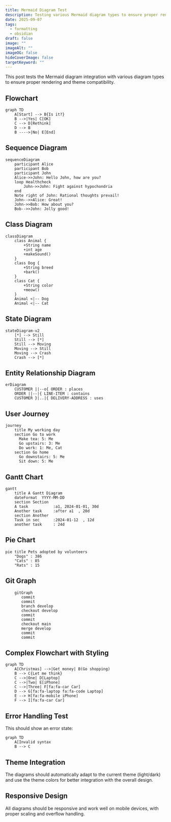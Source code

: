 ```yaml
---
title: Mermaid Diagram Test
description: Testing various Mermaid diagram types to ensure proper rendering and theme integration.
date: 2025-09-07
tags:
  - formatting
  - obsidian
draft: false
image: ""
imageAlt: ""
imageOG: false
hideCoverImage: false
targetKeyword: ""
---
```


This post tests the Mermaid diagram integration with various diagram types to ensure proper rendering and theme compatibility.

## Flowchart

```mermaid
graph TD
    A[Start] --> B{Is it?}
    B -->|Yes| C[OK]
    C --> D[Rethink]
    D --> B
    B ---->|No| E[End]
```

## Sequence Diagram

```mermaid
sequenceDiagram
    participant Alice
    participant Bob
    participant John
    Alice->>John: Hello John, how are you?
    loop Healthcheck
        John->>John: Fight against hypochondria
    end
    Note right of John: Rational thoughts prevail!
    John-->>Alice: Great!
    John->>Bob: How about you?
    Bob-->>John: Jolly good!
```

## Class Diagram

```mermaid
classDiagram
    class Animal {
        +String name
        +int age
        +makeSound()
    }
    class Dog {
        +String breed
        +bark()
    }
    class Cat {
        +String color
        +meow()
    }
    Animal <|-- Dog
    Animal <|-- Cat
```

## State Diagram

```mermaid
stateDiagram-v2
    [*] --> Still
    Still --> [*]
    Still --> Moving
    Moving --> Still
    Moving --> Crash
    Crash --> [*]
```

## Entity Relationship Diagram

```mermaid
erDiagram
    CUSTOMER ||--o{ ORDER : places
    ORDER ||--|{ LINE-ITEM : contains
    CUSTOMER }|..|{ DELIVERY-ADDRESS : uses
```

## User Journey

```mermaid
journey
    title My working day
    section Go to work
      Make tea: 5: Me
      Go upstairs: 3: Me
      Do work: 1: Me, Cat
    section Go home
      Go downstairs: 5: Me
      Sit down: 5: Me
```

## Gantt Chart

```mermaid
gantt
    title A Gantt Diagram
    dateFormat  YYYY-MM-DD
    section Section
    A task           :a1, 2024-01-01, 30d
    Another task     :after a1  , 20d
    section Another
    Task in sec      :2024-01-12  , 12d
    another task     : 24d
```

## Pie Chart

```mermaid
pie title Pets adopted by volunteers
    "Dogs" : 386
    "Cats" : 85
    "Rats" : 15
```

## Git Graph

```mermaid
    gitGraph
       commit
	   commit
	   branch develop
	   checkout develop
	   commit
	   commit
	   checkout main
	   merge develop
	   commit
	   commit
```

## Complex Flowchart with Styling

```mermaid
graph TD
    A[Christmas] -->|Get money| B(Go shopping)
    B --> C{Let me think}
    C -->|One| D[Laptop]
    C -->|Two| E[iPhone]
    C -->|Three| F[fa:fa-car Car]
    D --> G[fa:fa-laptop fa:fa-code Laptop]
    E --> H[fa:fa-mobile iPhone]
    F --> I[fa:fa-car Car]
```

## Error Handling Test

This should show an error state:

```mermaid
graph TD
    A[Invalid syntax
    B --> C
```

## Theme Integration

The diagrams should automatically adapt to the current theme (light/dark) and use the theme colors for better integration with the overall design.

## Responsive Design

All diagrams should be responsive and work well on mobile devices, with proper scaling and overflow handling.

